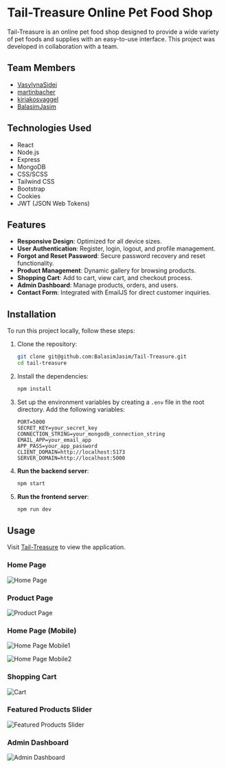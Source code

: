 # Tail-Treasure Online Pet Food Shop

Tail-Treasure is an online pet food shop designed to provide a wide variety of pet foods and supplies with an easy-to-use interface. This project was developed in collaboration with a team.

## Team Members

- [VasylynaSidei](https://github.com/VasylynaSidei)
- [martinbacher](https://github.com/martinbacher)
- [kiriakosvaggel](https://github.com/kiriakosvaggel)
- [BalasimJasim](https://github.com/BalasimJasim)

## Technologies Used

- React
- Node.js
- Express
- MongoDB
- CSS/SCSS
- Tailwind CSS
- Bootstrap
- Cookies
- JWT (JSON Web Tokens)

## Features

- **Responsive Design**: Optimized for all device sizes.
- **User Authentication**: Register, login, logout, and profile management.
- **Forgot and Reset Password**: Secure password recovery and reset functionality.
- **Product Management**: Dynamic gallery for browsing products.
- **Shopping Cart**: Add to cart, view cart, and checkout process.
- **Admin Dashboard**: Manage products, orders, and users.
- **Contact Form**: Integrated with EmailJS for direct customer inquiries.

## Installation

To run this project locally, follow these steps:

1. Clone the repository:

   ```bash
   git clone git@github.com:BalasimJasim/Tail-Treasure.git
   cd tail-treasure
   ```

2. Install the dependencies:

   ```bash
   npm install
   ```

3. Set up the environment variables by creating a `.env` file in the root directory. Add the following variables:

   ```
   PORT=5000
   SECRET_KEY=your_secret_key
   CONNECTION_STRING=your_mongodb_connection_string
   EMAIL_APP=your_email_app
   APP_PASS=your_app_password
   CLIENT_DOMAIN=http://localhost:5173
   SERVER_DOMAIN=http://localhost:5000
   ```

4. **Run the backend server**:

   ```bash
   npm start
   ```

5. **Run the frontend server**:
   ```bash
   npm run dev
   ```

## Usage

Visit [Tail-Treasure](https://tail-treasure-frontend.onrender.com/) to view the application.

### Home Page

![Home Page](frontend/public/screenshots/home.jpg)

### Product Page

![Product Page](frontend/public//screenshots/products.jpeg)

### Home Page (Mobile)

![Home Page Mobile1](frontend/public/screenshots/mobile_1.png)

![Home Page Mobile2](frontend/public/screenshots/mobile_2.png)

### Shopping Cart

![Cart](frontend/public/screenshots/cart.jpeg)

### Featured Products Slider

![Featured Products Slider](frontend/public/screenshots/slider.jpeg)

### Admin Dashboard

![Admin Dashboard](frontend/public/screenshots/admin.jpeg)
